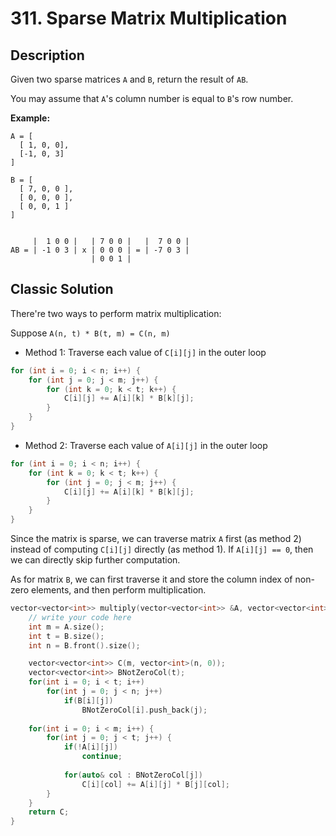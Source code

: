 # 311. Sparse Matrix Multiplication

## Description
Given two sparse matrices `A` and `B`, return the result of `AB`.

You may assume that `A`'s column number is equal to `B`'s row number.

**Example:**
```
A = [
  [ 1, 0, 0],
  [-1, 0, 3]
]

B = [
  [ 7, 0, 0 ],
  [ 0, 0, 0 ],
  [ 0, 0, 1 ]
]


     |  1 0 0 |   | 7 0 0 |   |  7 0 0 |
AB = | -1 0 3 | x | 0 0 0 | = | -7 0 3 |
                  | 0 0 1 |
```
## Classic Solution
There're two ways to perform matrix multiplication:

Suppose `A(n, t) * B(t, m) = C(n, m)`

- Method 1: Traverse each value of `C[i][j]` in the outer loop
```C++
for (int i = 0; i < n; i++) {
    for (int j = 0; j < m; j++) {
        for (int k = 0; k < t; k++) {
            C[i][j] += A[i][k] * B[k][j];
        }
    }
}
```
- Method 2: Traverse each value of `A[i][j]` in the outer loop
```C++
for (int i = 0; i < n; i++) {
    for (int k = 0; k < t; k++) {
        for (int j = 0; j < m; j++) {
            C[i][j] += A[i][k] * B[k][j];
        }
    }
}
```

Since the matrix is sparse, we can traverse matrix `A` first (as method 2) instead of computing `C[i][j]` directly (as method 1). If `A[i][j] == 0`, then we can directly skip further computation.

As for matrix `B`, we can first traverse it and store the column index of non-zero elements, and then perform multiplication.

```C++
vector<vector<int>> multiply(vector<vector<int>> &A, vector<vector<int>> &B) {
    // write your code here
    int m = A.size();
    int t = B.size();
    int n = B.front().size();

    vector<vector<int>> C(m, vector<int>(n, 0));
    vector<vector<int>> BNotZeroCol(t);
    for(int i = 0; i < t; i++)
        for(int j = 0; j < n; j++)
            if(B[i][j])
                BNotZeroCol[i].push_back(j);
    
    for(int i = 0; i < m; i++) {
        for(int j = 0; j < t; j++) {
            if(!A[i][j])
                continue;
            
            for(auto& col : BNotZeroCol[j])
                C[i][col] += A[i][j] * B[j][col];
        }
    }
    return C;
}
```